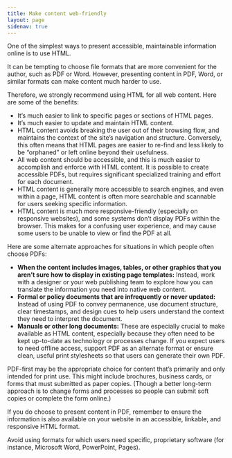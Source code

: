 ```yaml
---
title: Make content web-friendly
layout: page
sidenav: true
---
```


One of the simplest ways to present accessible, maintainable information online is to use HTML.

It can be tempting to choose file formats that are more convenient for the author, such as PDF or Word. However, presenting content in PDF, Word, or similar formats can make content much harder to use.

Therefore, we strongly recommend using HTML for all web content. Here are some of the benefits:

- It’s much easier to link to specific pages or sections of HTML pages.
- It’s much easier to update and maintain HTML content.
- HTML content avoids breaking the user out of their browsing flow, and maintains the context of the site’s navigation and structure. Conversely, this often means that HTML pages are easier to re-find and less likely to be “orphaned” or left online beyond their usefulness.
- All web content should be accessible, and this is much easier to accomplish and enforce with HTML content. It is possible to create accessible PDFs, but requires significant specialized training and effort for each document.
- HTML content is generally more accessible to search engines, and even within a page, HTML content is often more searchable and scannable for users seeking specific information.
- HTML content is much more responsive-friendly (especially on responsive websites), and some systems don’t display PDFs within the browser. This makes for a confusing user experience, and may cause some users to be unable to view or find the PDF at all.

Here are some alternate approaches for situations in which people often choose PDFs:

- **When the content includes images, tables, or other graphics that you aren’t sure how to display in existing page templates:** Instead, work with a designer or your web publishing team to explore how you can translate the information you need into native web content.
- **Formal or policy documents that are infrequently or never updated:** Instead of using PDF to convey permanence, use document structure, clear timestamps, and design cues to help users understand the context they need to interpret the document.
- **Manuals or other long documents:** These are especially crucial to make available as HTML content, especially because they often need to be kept up-to-date as technology or processes change. If you expect users to need offline access, support PDF as an alternate format or ensure clean, useful print stylesheets so that users can generate their own PDF.

PDF-first may be the appropriate choice for content that’s primarily and only intended for print use. This might include brochures, business cards, or forms that must submitted as paper copies. (Though a better long-term approach is to change forms and processes so people can submit soft copies or complete the form online.)

If you do choose to present content in PDF, remember to ensure the information is also available on your website in an accessible, linkable, and responsive HTML format.

Avoid using formats for which users need specific, proprietary software (for instance, Microsoft Word, PowerPoint, Pages).
